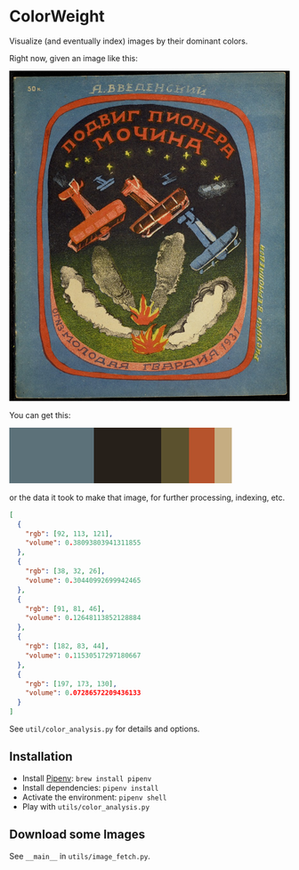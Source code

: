 # ColorWeight

Visualize (and eventually index) images by their dominant colors.

Right now, given an image like this:

![some book cover](https://raw.githubusercontent.com/jpstroop/colorweight/master/samples/01_in.jpg)

You can get this:

![sample output](https://raw.githubusercontent.com/jpstroop/colorweight/master/samples/01_out.png)

or the data it took to make that image, for further processing, indexing, etc.

```json
[
  {
    "rgb": [92, 113, 121],
    "volume": 0.38093803941311855
  },
  {
    "rgb": [38, 32, 26],
    "volume": 0.30440992699942465
  },
  {
    "rgb": [91, 81, 46],
    "volume": 0.12648113852128884
  },
  {
    "rgb": [182, 83, 44],
    "volume": 0.11530517297180667
  },
  {
    "rgb": [197, 173, 130],
    "volume": 0.07286572209436133
  }
]

```


See `util/color_analysis.py` for details and options.

## Installation

 * Install [Pipenv](https://packaging.python.org/tutorials/managing-dependencies/#installing-pipenv): `brew install pipenv`
 * Install dependencies: `pipenv install`
 * Activate the environment: `pipenv shell`
 * Play with `utils/color_analysis.py`

## Download some Images

See `__main__` in `utils/image_fetch.py`.

